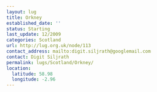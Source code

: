 ```yaml
---
layout: lug
title: Orkney
established_date: ''
status: Starting
last_update: 12/2009
categories: Scotland
url: http://lug.org.uk/node/113
contact_address: mailto:digit.siljrath@googlemail.com
contact: Digit Siljrath
permalink: lugs/Scotland/Orkney/
location:
  latitude: 58.98
  longitude: -2.96
---
```

